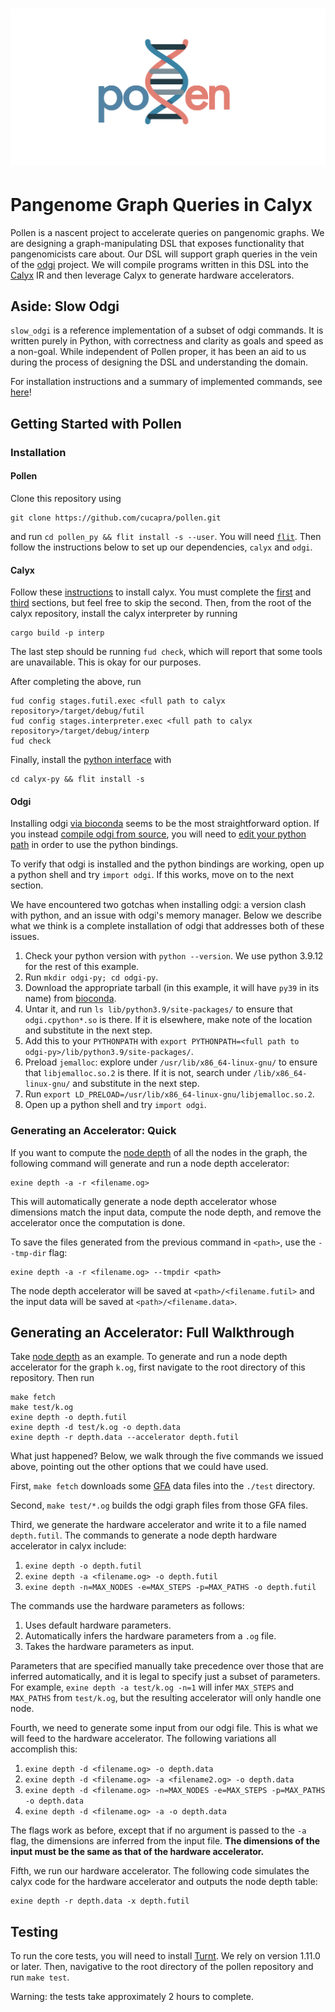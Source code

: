<h1>
<p align="center">
<img src="https://github.com/cucapra/pollen/blob/main/pollen_icon_transparent.png">
</h1>

Pangenome Graph Queries in Calyx
================================

Pollen is a nascent project to accelerate queries on pangenomic graphs.
We are designing a graph-manipulating DSL that exposes functionality that pangenomicists care about.
Our DSL will support graph queries in the vein of the [odgi][] project.
We will compile programs written in this DSL into the [Calyx][] IR and then leverage Calyx to generate hardware accelerators.


Aside: Slow Odgi
----------------

`slow_odgi` is a reference implementation of a subset of odgi commands.
It is written purely in Python, with correctness and clarity as goals and speed as a non-goal.
While independent of Pollen proper, it has been an aid to us during the process of designing the DSL and understanding the domain.

For installation instructions and a summary of implemented commands, see [here](slow_odgi/)!


Getting Started with Pollen
---------------------------

### Installation


#### Pollen

Clone this repository using
```
git clone https://github.com/cucapra/pollen.git
```
and run `cd pollen_py && flit install -s --user`. You will need [`flit`][flit]. Then follow the instructions below to set up our dependencies, `calyx` and `odgi`.


#### Calyx

Follow these [instructions](https://docs.calyxir.org/) to install calyx. You must complete the [first](https://docs.calyxir.org/#compiler-installation) and [third](https://docs.calyxir.org/#installing-the-command-line-driver) sections, but feel free to skip the second. Then, from the root of the calyx repository, install the calyx interpreter by running 
```
cargo build -p interp
```

The last step should be running `fud check`, which will report that some tools are unavailable. This is okay for our purposes.

After completing the above, run
```
fud config stages.futil.exec <full path to calyx repository>/target/debug/futil
fud config stages.interpreter.exec <full path to calyx repository>/target/debug/interp
fud check
```

Finally, install the [python interface](https://docs.calyxir.org/calyx-py.html) with
```
cd calyx-py && flit install -s
```

#### Odgi

Installing odgi [via bioconda](https://odgi.readthedocs.io/en/latest/rst/installation.html#bioconda) seems to be the most straightforward option. If you instead [compile odgi from source](https://odgi.readthedocs.io/en/latest/rst/installation.html#building-from-source), you will need to [edit your python path](https://odgi.readthedocs.io/en/latest/rst/binding/usage.html) in order to use the python bindings.

To verify that odgi is installed and the python bindings are working, open up a python shell and try `import odgi`. If this works, move on to the next section.

We have encountered two gotchas when installing odgi: a version clash with python, and an issue with odgi's memory manager. Below we describe what we think is a complete installation of odgi that addresses both of these issues.

1. Check your python version with `python --version`. We use python 3.9.12 for the rest of this example.
2. Run `mkdir odgi-py; cd odgi-py`.
3. Download the appropriate tarball (in this example, it will have `py39` in its name) from [bioconda][].
4. Untar it, and run `ls lib/python3.9/site-packages/` to ensure that `odgi.cpython*.so` is there. If it is elsewhere, make note of the location and substitute in the next step.
5. Add this to your `PYTHONPATH` with `export PYTHONPATH=<full path to odgi-py>/lib/python3.9/site-packages/`.
6. Preload `jemalloc`: explore under `/usr/lib/x86_64-linux-gnu/` to ensure that `libjemalloc.so.2` is there. If it is not, search under `/lib/x86_64-linux-gnu/` and substitute in the next step.
7. Run `export LD_PRELOAD=/usr/lib/x86_64-linux-gnu/libjemalloc.so.2`.
8. Open up a python shell and try `import odgi`.

### Generating an Accelerator: Quick

If you want to compute the [node depth](https://pangenome.github.io/odgi.github.io/rst/commands/odgi_depth.html) of all the nodes in the graph, the following command will generate and run a node depth accelerator:
```
exine depth -a -r <filename.og>
```

This will automatically generate a node depth accelerator whose dimensions match the input data, compute the node depth, and remove the accelerator once the computation is done.

To save the files generated from the previous command in `<path>`, use the `--tmp-dir` flag:
```
exine depth -a -r <filename.og> --tmpdir <path>
```
The node depth accelerator will be saved at `<path>/<filename.futil>` and the input data will be saved at `<path>/<filename.data>`.


Generating an Accelerator: Full Walkthrough
-------------------------------------------

Take [node depth](https://pangenome.github.io/odgi.github.io/rst/commands/odgi_depth.html) as an example. To generate and run a node depth accelerator for the graph `k.og`, first navigate to the root directory of this repository. Then run
```
make fetch
make test/k.og
exine depth -o depth.futil
exine depth -d test/k.og -o depth.data
exine depth -r depth.data --accelerator depth.futil
```

What just happened? Below, we walk through the five commands we issued above, pointing out the other options that we could have used.

First, `make fetch` downloads some [GFA][] data files into the `./test` directory.

Second, `make test/*.og` builds the odgi graph files from those GFA files.

Third, we generate the hardware accelerator and write it to a file named `depth.futil`. The commands to generate a node depth hardware accelerator in calyx include:

1. `exine depth -o depth.futil`
2. `exine depth -a <filename.og> -o depth.futil`
3. `exine depth -n=MAX_NODES -e=MAX_STEPS -p=MAX_PATHS -o depth.futil`

The commands use the hardware parameters as follows:
1. Uses default hardware parameters.
2. Automatically infers the hardware parameters from a `.og` file.
3. Takes the hardware parameters as input.

Parameters that are specified manually take precedence over those that are inferred automatically, and it is legal to specify just a subset of parameters. For example, `exine depth -a test/k.og -n=1` will infer `MAX_STEPS` and `MAX_PATHS` from `test/k.og`, but the resulting accelerator will only handle one node.

Fourth, we need to generate some input from our odgi file. This is what we will feed to the hardware accelerator. The following variations all accomplish this:

1. `exine depth -d <filename.og> -o depth.data`
2. `exine depth -d <filename.og> -a <filename2.og> -o depth.data`
3. `exine depth -d <filename.og> -n=MAX_NODES -e=MAX_STEPS -p=MAX_PATHS -o depth.data`
4. `exine depth -d <filename.og> -a -o depth.data`

The flags work as before, except that if no argument is passed to the `-a` flag, the dimensions are inferred from the input file. **The dimensions of the input must be the same as that of the hardware accelerator.**

Fifth, we run our hardware accelerator. The following code simulates the calyx code for the hardware accelerator and outputs the node depth table:

```
exine depth -r depth.data -x depth.futil
```

Testing
-------

To run the core tests, you will need to install [Turnt][]. We rely on version 1.11.0 or later. Then, navigative to the root directory of the pollen repository and run `make test`.

Warning: the tests take approximately 2 hours to complete.

[calyx]: https://calyxir.org
[odgi]: https://odgi.readthedocs.io/en/latest/
[gfa]: https://github.com/lh3/gfatools/blob/master/doc/rGFA.md#the-reference-gfa-rgfa-format
[bioconda]: https://anaconda.org/bioconda/odgi/files
[flit]: https://flit.pypa.io/en/stable/
[turnt]: https://github.com/cucapra/turnt
